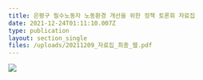 ```yaml
---
title: 은평구 필수노동자 노동환경 개선을 위한 정책 토론회 자료집
date: 2021-12-24T01:11:10.007Z
type: publication
layout: section_single
files: /uploads/20211209_자료집_최종_웹.pdf
---
```

![](/uploads/포스터-시안-최종.png)
